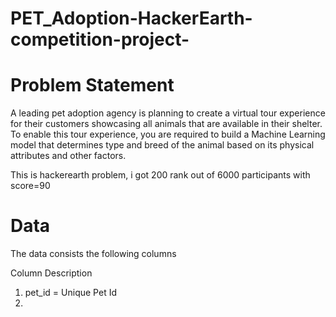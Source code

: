 # PET_Adoption-HackerEarth-competition-project-
# Problem Statement
A leading pet adoption agency is planning to create a virtual tour experience for their customers showcasing all animals that are available in their shelter. To enable this tour experience, you are required to build a Machine Learning model that determines type and breed of the animal based on its physical attributes and other factors.

This is hackerearth problem, i got 200 rank out of 6000 participants with score=90

# Data
The data consists the following columns

Column Description

1) pet_id = Unique Pet Id <br />
2)



